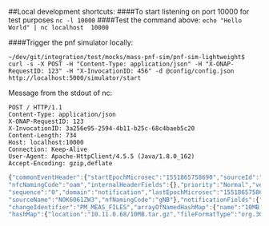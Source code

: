 ##Local development shortcuts:
####To start listening on port 10000 for test purposes
`nc -l 10000`
####Test the command above: 
`echo "Hello World" | nc localhost  10000`

####Trigger the pnf simulator locally:

```
~/dev/git/integration/test/mocks/mass-pnf-sim/pnf-sim-lightweight$ curl -s -X POST -H "Content-Type: application/json" -H "X-ONAP-RequestID: 123" -H "X-InvocationID: 456" -d @config/config.json 
http://localhost:5000/simulator/start
```


Message from the stdout of nc:

```
POST / HTTP/1.1
Content-Type: application/json
X-ONAP-RequestID: 123
X-InvocationID: 3a256e95-2594-4b11-b25c-68c4baeb5c20
Content-Length: 734
Host: localhost:10000
Connection: Keep-Alive
User-Agent: Apache-HttpClient/4.5.5 (Java/1.8.0_162)
Accept-Encoding: gzip,deflate
```

```javascript
{"commonEventHeader":{"startEpochMicrosec":"1551865758690","sourceId":"val13","eventId":"registration_51865758",
"nfcNamingCode":"oam","internalHeaderFields":{},"priority":"Normal","version":"4.0.1","reportingEntityName":"NOK6061ZW3",
"sequence":"0","domain":"notification","lastEpochMicrosec":"1551865758690","eventName":"pnfRegistration_Nokia_5gDu","vesEventListenerVersion":"7.0.1",
"sourceName":"NOK6061ZW3","nfNamingCode":"gNB"},"notificationFields":{"notificationFieldsVersion":"2.0","changeType":"FileReady",
"changeIdentifier":"PM_MEAS_FILES","arrayOfNamedHashMap":{"name":"10MB.tar.gz",
"hashMap":{"location":"10.11.0.68/10MB.tar.gz","fileFormatType":"org.3GPP.32.435#measCollec","fileFormatVersion":"V10","compression":"gzip"}}}}
```